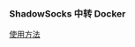 ### ShadowSocks 中转 Docker
[使用方法][1]

[1]: https://xulog.com/2015/11/10/use-haproxy-relay-shadowsocks.html
